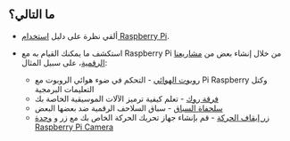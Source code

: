 ## ما التالي؟

+ ألقي نظرة على دليل [استخدام Raspberry Pi](https://projects.raspberrypi.org/en/projects/raspberry-pi-using).

+ استكشف ما يمكنك القيام به مع Raspberry Pi من خلال إنشاء بعض من [ مشاريعنا الرقمية](https://projects.raspberrypi.org)، على سبيل المثال:
    
    + [روبوت الهوائي](https://projects.raspberrypi.org/en/projects/robot-antenna) - التحكم في ضوء هوائي الروبوت مع Pi Raspberry وكتل التعليمات البرمجية
    + [فرقة روك](https://projects.raspberrypi.org/en/projects/rock-band) - تعلم كيفية ترميز الآلات الموسيقية الخاصة بك
    + [سلحفاة السباق](https://projects.raspberrypi.org/en/projects/turtle-race) - سباق السلاحف الرقمية ضد بعضها البعض
    + [زر إيقاف الحركة](https://projects.raspberrypi.org/en/projects/push-button-stop-motion) - قم بإنشاء جهاز تحريك الحركة الخاص بك مع زر و [وحدة Raspberry Pi Camera](https://www.raspberrypi.org/products/camera-module-v2/)
